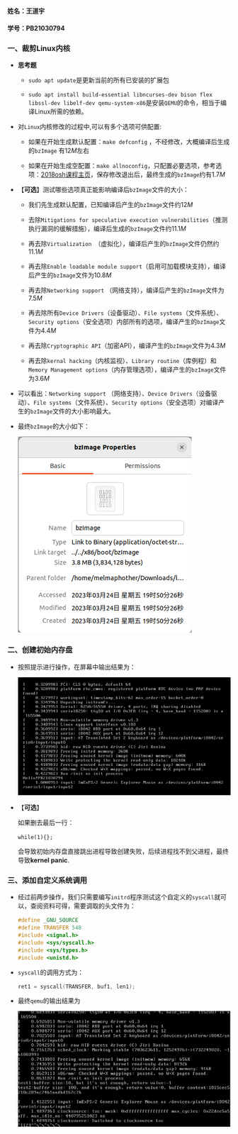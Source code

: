 #### 姓名：王道宇

#### 学号：PB21030794

### 一、裁剪Linux内核

- **思考题**
  
  - `sudo apt update`是更新当前的所有已安装的扩展包
  
  - `sudo apt install build-essential libncurses-dev bison flex libssl-dev libelf-dev qemu-system-x86`是安装`QEMU`的命令，相当于编译Linux所需的依赖。

- 对`Linux`内核修改的过程中,可以有多个选项可供配置:
  
  - 如果在开始生成默认配置：`make defconfig` ，不经修改，大概编译后生成的`bzImage` 有$12M$左右
  
  - 如果在开始生成空配置：`make allnoconfig`，只配置必要选项，参考选项：[2018osh课程主页](https://osh-2018.github.io/2/kernel/)，保存修改退出后，最终生成的`bzImage`约有$1.7M$

- 【**可选**】测试哪些选项真正能影响编译后`bzImage`文件的大小：
  
  - 我们先生成默认配置，已知编译后产生的`bzImage`文件约$12M$
  
  - 去除`Mitigations for speculative execution vulnerabilities`（推测执行漏洞的缓解措施），编译后生成的`bzImage`文件约$11.1M$
  
  - 再去除`Virtualization `（虚拟化），编译后产生的`bzImage`文件仍然约$11.1M$
  
  - 再去除`Enable loadable module support`（启用可加载模块支持），编译后产生的`bzImage`文件为$10.8M$
  
  - 再去除`Networking support` （网络支持），编译后产生的`bzImage`文件为$7.5M$
  
  - 再去除所有`Device Drivers`（设备驱动）、`File systems`（文件系统）、`Security options`（安全选项）内部所有的选项，编译产生的`bzImage`文件为$4.4M$
  
  - 再去除`Cryptographic API`（加密API），编译产生的`bzImage`文件为$4.3M$
  
  - 再去除`kernal hacking`（内核监视）、`Library routine`（库例程）和`Memory Management options`（内存管理选项），编译产生的`bzImage`文件为$3.6M$

- 可以看出：`Networking support` （网络支持）、`Device Drivers`（设备驱动）、`File systems`（文件系统）、`Security options`（安全选项）对编译产生的`bzImage`文件的大小影响最大。

- 最终`bzImage`的大小如下：
  
  ![](https://github.com/Melmaphother/osh-2023-labs/blob/main/lab1/pic/%E6%9C%80%E7%BB%88bzImage.png)

### 二、创建初始内存盘

- 按照提示进行操作，在屏幕中输出结果为：
  
  ![](https://github.com/Melmaphother/osh-2023-labs/blob/main/lab1/pic/%E6%9C%80%E7%BB%88%E8%BE%93%E5%87%BA%E5%AD%A6%E5%8F%B7.png)

- 【**可选**】
  
  如果删去最后一行：
  
  `while(1){};`
  
  会导致初始内存盘直接跳出进程导致创建失败，后续进程找不到父进程，最终导致**kernel panic**.

### 三、添加自定义系统调用

- 经过前两步操作，我们只需要编写`initrd`程序测试这个自定义的`syscall`就可以，查阅资料可得，需要调取的头文件为：
  
  ```cpp
  #define _GNU_SOURCE
  #define TRANSFER 548
  #include <signal.h>
  #include <sys/syscall.h>
  #include <sys/types.h>
  #include <unistd.h>
  ```

- `syscall`的调用方式为：
  
  ```cpp
  ret1 = syscall(TRANSFER, buf1, len1);
  ```

- 最终`qemu`的输出结果为
  
  ![](https://github.com/Melmaphother/osh-2023-labs/blob/main/lab1/pic/%E6%9C%80%E7%BB%88%E8%BE%93%E5%87%BA%E5%AD%97%E7%AC%A6%E4%B8%B2.png)
